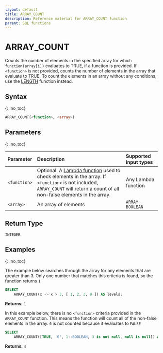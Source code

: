 ```yaml
---
layout: default
title: ARRAY_COUNT
description: Reference material for ARRAY_COUNT function
parent: SQL functions
---
```


# ARRAY\_COUNT
Counts the number of elements in the specified array for which `function(array[i])` evaluates to TRUE, if a function is provided. 
If `<function>` is not provided, counts the number of elements in the array that evaluate to TRUE.
To count the elements in an array without any conditions, use the [LENGTH](./length.md) function instead.

## Syntax
{: .no_toc}

```sql
ARRAY_COUNT(<function>, <array>)
```
## Parameters
{: .no_toc} 

| Parameter | Description         | Supported input types | 
| :--------- | :-------------------------------------------- | :--------| 
| `<function>`  | Optional. A [Lambda function](../../working-with-semi-structured-data/working-with-arrays.md#manipulating-arrays-with-lambda-functions) used to check elements in the array. If `<function>` is not included, `ARRAY_COUNT` will return a count of all non-false elements in the array. | Any Lambda function | 
| `<array>`   | An array of elements | `ARRAY BOOLEAN` | 

## Return Type
`INTEGER`

## Examples
{: .no_toc}

The example below searches through the array for any elements that are greater than 3. Only one number that matches this criteria is found, so the function returns `1`

```sql
SELECT
	ARRAY_COUNT(x -> x > 3, [ 1, 2, 3, 9 ]) AS levels;
```

**Returns**: `1`

In this example below, there is no `<function>` criteria provided in the `ARRAY_COUNT` function. This means the function will count all of the non-false elements in the array. `0` is not counted because it evaluates to `FALSE`

```sql
SELECT
	ARRAY_COUNT([TRUE, '0', 1::BOOLEAN, 3 is not null, null is null]) AS levels;
```

**Returns**: `4`
